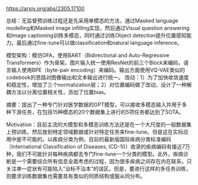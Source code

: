 https://arxiv.org/abs/2305.17100

总结：无监督预训练过程还是先采用单模态的方法，通过Masked language modelling和Masked image infilling实现，然后通过Visual question answering和Image captioning训练多模态，同时通过训练Object detection提升位置感知能力。最后通过fine-tune可以做classification和natural language inference。

模型架构：模仿OFA，使用BART（Bidirectional and Auto-Regressive Transformers）作为骨架。图片输入统一使用ResNet的前三个Block来编码，语言输入使用BPE（byte-pair encoding）来编码。输出方面使用VQ-VAE类似的codebook的思路对图像输出和文本输出进行统一。
改动：1）为了加快收敛速度和稳定性，增加了三个normalization层；2）对位置编码做了改动，设计了一种解耦方法以分离位置相关性，添加了位置bias。


摘要：提出了一种专门针对医学数据的GPT模型，可以接收多模态输入并用于多种下游任务，在包括15种模态的20个数据集上进行的5项任务都达到了SOTA。

Motivation：目前主流的大模型和多模态训练方法还是在一个大尺度的一般数据集上预训练，然后放到特定领域数据或针对特定任务来fine-tune。但是这在实际应用中是不可能的。以疾病分类为例，目前的最新版国际疾病分类标准编码（International Classification of Diseases, ICD-10）收录的疾病编码有接近7万种，我们不可能针对每种疾病都去专门fine-tune一个分类的模型。此外，疾病诊断是一个需要综合所有信息全面考虑的过程，因为很多疾病之间存在内在联系，只关注单一症状有可能陷入“治标不治本”的误区。但是，要进行这样的多任务训练，则要求训练数据集也需要具有类似的同质结构或服从同分布。
